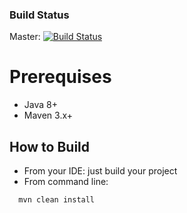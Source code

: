 ### Build Status
Master: [![Build Status](https://travis-ci.org/htchepannou/party-client.svg?branch=master)](https://travis-ci.org/htchepannou/party-client)


# Prerequises
- Java 8+
- Maven 3.x+


## How to Build
- From your IDE: just build your project
- From command line: 
```
  mvn clean install
```  
